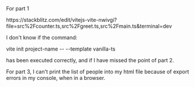 <p>For part 1</p>
https://stackblitz.com/edit/vitejs-vite-nwivgi?file=src%2Fcounter.ts,src%2Fgreet.ts,src%2Fmain.ts&terminal=dev

<p>I don't know if the command: </p>
vite init project-name -- --template vanilla-ts
<p>has been executed correctly, and if I have missed the point of part 2.</p>

<p>For part 3, I can't print the list of people into my html file because of export errors in my console, 
when in a browser.</p>
